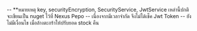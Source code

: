 -- **หมายเหตุ key, securityEncryption, SecurityService, JwtService เหล่านี้ปกติจะเขียนเป็น nuget ไว้ที่ Nexus Pepo
-- เนื่องจากมีเวลาจำกัด จึงไม่ได้เช็ค Jwt Token
-- ยังไม่มีเงื่อนไข เมื่อล้างตะกร้าให้ปรับยอด stock คืน